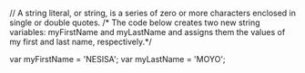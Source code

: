 // A string literal, or string, is a series of zero or more characters enclosed in single or double quotes.
/* The code below creates two new string variables: myFirstName and myLastName and assigns them the values of my 
first and last name, respectively.*/

var myFirstName = 'NESISA';
var myLastName = 'MOYO';
